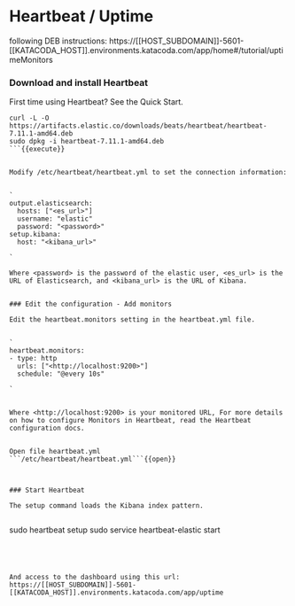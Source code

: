 # Heartbeat / Uptime



following DEB instructions:
https://[[HOST_SUBDOMAIN]]-5601-[[KATACODA_HOST]].environments.katacoda.com/app/home#/tutorial/uptimeMonitors



### Download and install Heartbeat

First time using Heartbeat? See the Quick Start.


```
curl -L -O https://artifacts.elastic.co/downloads/beats/heartbeat/heartbeat-7.11.1-amd64.deb
sudo dpkg -i heartbeat-7.11.1-amd64.deb
```{{execute}}


Modify /etc/heartbeat/heartbeat.yml to set the connection information:


`
output.elasticsearch:
  hosts: ["<es_url>"]
  username: "elastic"
  password: "<password>"
setup.kibana:
  host: "<kibana_url>"

`

Where <password> is the password of the elastic user, <es_url> is the URL of Elasticsearch, and <kibana_url> is the URL of Kibana.


### Edit the configuration - Add monitors

Edit the heartbeat.monitors setting in the heartbeat.yml file.


`
heartbeat.monitors:
- type: http
  urls: ["<http://localhost:9200>"]
  schedule: "@every 10s"

`


Where <http://localhost:9200> is your monitored URL, For more details on how to configure Monitors in Heartbeat, read the Heartbeat configuration docs.


Open file heartbeat.yml
```/etc/heartbeat/heartbeat.yml```{{open}}



### Start Heartbeat

The setup command loads the Kibana index pattern.


```
sudo heartbeat setup
sudo service heartbeat-elastic start
```{{execute}}




And access to the dashboard using this url:
https://[[HOST_SUBDOMAIN]]-5601-[[KATACODA_HOST]].environments.katacoda.com/app/uptime

